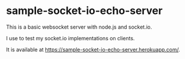 # sample-socket-io-echo-server

This is a basic websocket server with node.js and socket.io.

I use to test my socket.io implementations on clients.

It is available at https://sample-socket-io-echo-server.herokuapp.com/.
